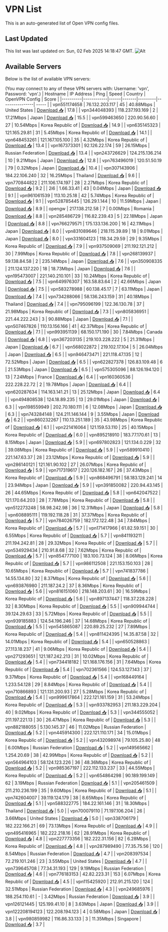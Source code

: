 # VPN List

This is an auto-generated list of Open VPN config files.

## Last Updated

This list was last updated on: Sun, 02 Feb 2025 14:18:47 GMT.
![Alt](https://repobeats.axiom.co/api/embed/186b98318ef1479477931607c1ad7d823f12451f.svg "Repobeats analytics image")

## Available Servers

Below is the list of available VPN servers:

(You may connect to any of these VPN servers with: Username: 'vpn', Password: 'vpn'.)
| Hostname | IP Address | Ping | Speed | Country | OpenVPN Config | Score |
|----------|------------|------|-------|---------|----------------| ----- |
| vpn551174658 | 76.132.203.117 | 45 | 40.88Mbps | United States | [Download 📥](./configs/server_0_US.ovpn) | 17.8 |
| vpn344048393 | 118.237.193.169 | 2 | 17.21Mbps | Japan | [Download 📥](./configs/server_1_JP.ovpn) | 15.5 |
| vpn599463650 | 220.90.56.60 | 27 | 10.54Mbps | Korea Republic of | [Download 📥](./configs/server_2_KR.ovpn) | 14.9 |
| vpn635145323 | 121.165.29.81 | 31 | 5.45Mbps | Korea Republic of | [Download 📥](./configs/server_3_KR.ovpn) | 14.1 |
| vpn648453261 | 121.167.105.100 | 35 | 4.32Mbps | Korea Republic of | [Download 📥](./configs/server_4_KR.ovpn) | 13.4 |
| vpn167373301 | 92.126.22.174 | 59 | 26.15Mbps | Russian Federation | [Download 📥](./configs/server_5_RU.ovpn) | 13.4 |
| vpn243726629 | 124.215.136.214 | 10 | 9.21Mbps | Japan | [Download 📥](./configs/server_6_JP.ovpn) | 12.8 |
| vpn763496019 | 120.51.50.19 | 79 | 0.32Mbps | Japan | [Download 📥](./configs/server_7_JP.ovpn) | 10.4 |
| vpn307143906 | 184.22.106.240 | 32 | 16.25Mbps | Thailand | [Download 📥](./configs/server_8_TH.ovpn) | 9.6 |
| vpn770844822 | 211.106.174.197 | 28 | 2.27Mbps | Korea Republic of | [Download 📥](./configs/server_9_KR.ovpn) | 9.2 |
| 2i6 | 1.66.33.41 | 43 | 0.04Mbps | Japan | [Download 📥](./configs/server_10_JP.ovpn) | 9.1 |
| vpn961061539 | 113.10.25.18 | 42 | 5.74Mbps | Korea Republic of | [Download 📥](./configs/server_11_KR.ovpn) | 9.1 |
| vpn528785445 | 126.29.1.144 | 10 | 11.59Mbps | Japan | [Download 📥](./configs/server_12_JP.ovpn) | 8.9 |
| opengw | 217.138.212.58 | 7 | 0.00Mbps | Romania | [Download 📥](./configs/server_13_RO.ovpn) | 8.8 |
| vpn285486729 | 116.82.239.43 | 5 | 22.18Mbps | Japan | [Download 📥](./configs/server_14_JP.ovpn) | 8.8 |
| vpn766279571 | 175.133.136.200 | 16 | 42.11Mbps | Japan | [Download 📥](./configs/server_15_JP.ovpn) | 8.0 |
| vpn831089646 | 218.115.39.89 | 18 | 9.01Mbps | Japan | [Download 📥](./configs/server_16_JP.ovpn) | 8.0 |
| vpn331604123 | 118.34.29.59 | 29 | 9.35Mbps | Korea Republic of | [Download 📥](./configs/server_17_KR.ovpn) | 7.9 |
| vpn937509069 | 211.192.121.212 | 30 | 7.99Mbps | Korea Republic of | [Download 📥](./configs/server_18_KR.ovpn) | 7.8 |
| vpn268139937 | 59.138.84.58 | 2 | 235.14Mbps | Japan | [Download 📥](./configs/server_19_JP.ovpn) | 7.6 |
| vpn350908335 | 211.124.137.220 | 18 | 18.73Mbps | Japan | [Download 📥](./configs/server_20_JP.ovpn) | 7.6 |
| vpn195473007 | 221.140.210.101 | 33 | 10.24Mbps | Korea Republic of | [Download 📥](./configs/server_21_KR.ovpn) | 7.5 |
| vpn649976307 | 163.58.83.64 | 2 | 42.66Mbps | Japan | [Download 📥](./configs/server_22_JP.ovpn) | 7.5 |
| vpn583278988 | 60.138.45.17 | 7 | 63.11Mbps | Japan | [Download 📥](./configs/server_23_JP.ovpn) | 7.4 |
| vpn734288066 | 58.136.243.159 | 31 | 40.18Mbps | Thailand | [Download 📥](./configs/server_24_TH.ovpn) | 7.4 |
| vpn795096199 | 122.36.130.78 | 37 | 21.98Mbps | Korea Republic of | [Download 📥](./configs/server_25_KR.ovpn) | 7.3 |
| vpn805836951 | 221.44.222.243 | 3 | 90.88Mbps | Japan | [Download 📥](./configs/server_26_JP.ovpn) | 7.1 |
| vpn507467826 | 110.13.156.166 | 41 | 42.37Mbps | Korea Republic of | [Download 📥](./configs/server_27_KR.ovpn) | 7.1 |
| vpn993951139 | 68.150.171.190 | 30 | 7.84Mbps | Canada | [Download 📥](./configs/server_28_CA.ovpn) | 6.8 |
| vpn367203135 | 219.103.228.222 | 5 | 21.31Mbps | Japan | [Download 📥](./configs/server_29_JP.ovpn) | 6.7 |
| vpn568022872 | 219.102.17.104 | 5 | 26.04Mbps | Japan | [Download 📥](./configs/server_30_JP.ovpn) | 6.5 |
| vpn946473471 | 221.118.47.135 | 12 | 72.52Mbps | Japan | [Download 📥](./configs/server_31_JP.ovpn) | 6.5 |
| vpn622827378 | 126.83.109.48 | 6 | 21.53Mbps | Japan | [Download 📥](./configs/server_32_JP.ovpn) | 6.5 |
| vpn575305096 | 88.126.194.120 | 13 | 7.24Mbps | France | [Download 📥](./configs/server_33_FR.ovpn) | 6.4 |
| vpn160360536 | 222.228.22.72 | 2 | 19.78Mbps | Japan | [Download 📥](./configs/server_34_JP.ovpn) | 6.4 |
| vpn620287634 | 114.163.141.21 | 13 | 25.12Mbps | Japan | [Download 📥](./configs/server_35_JP.ovpn) | 6.4 |
| vpn494808538 | 124.18.89.235 | 13 | 29.01Mbps | Japan | [Download 📥](./configs/server_36_JP.ovpn) | 6.3 |
| vpn198559949 | 202.70.180.111 | 6 | 12.08Mbps | Japan | [Download 📥](./configs/server_37_JP.ovpn) | 6.3 |
| vpn743284148 | 124.211.146.144 | 9 | 3.55Mbps | Japan | [Download 📥](./configs/server_38_JP.ovpn) | 6.2 |
| vpn860232267 | 110.13.251.189 | 35 | 43.98Mbps | Korea Republic of | [Download 📥](./configs/server_39_KR.ovpn) | 6.1 |
| vpn221416064 | 121.159.53.110 | 25 | 40.15Mbps | Korea Republic of | [Download 📥](./configs/server_40_KR.ovpn) | 6.0 |
| vpn895218910 | 183.77.170.61 | 13 | 8.15Mbps | Japan | [Download 📥](./configs/server_41_JP.ovpn) | 5.9 |
| vpn697802823 | 121.134.0.229 | 32 | 39.08Mbps | Korea Republic of | [Download 📥](./configs/server_42_KR.ovpn) | 5.9 |
| vpn589910410 | 221.147.63.37 | 28 | 23.12Mbps | Korea Republic of | [Download 📥](./configs/server_43_KR.ovpn) | 5.9 |
| vpn286140121 | 121.161.90.102 | 27 | 26.07Mbps | Korea Republic of | [Download 📥](./configs/server_44_KR.ovpn) | 5.9 |
| vpn717319617 | 220.126.182.167 | 26 | 37.43Mbps | Korea Republic of | [Download 📥](./configs/server_45_KR.ovpn) | 5.9 |
| vpn868496791 | 58.183.129.241 | 14 | 23.94Mbps | Japan | [Download 📥](./configs/server_46_JP.ovpn) | 5.9 |
| vpn391850082 | 220.94.43.145 | 26 | 44.65Mbps | Korea Republic of | [Download 📥](./configs/server_47_KR.ovpn) | 5.8 |
| vpn642047522 | 121.170.64.203 | 28 | 7.78Mbps | Korea Republic of | [Download 📥](./configs/server_48_KR.ovpn) | 5.8 |
| vpn512273248 | 58.98.242.98 | 36 | 12.31Mbps | Japan | [Download 📥](./configs/server_49_JP.ovpn) | 5.8 |
| vpn608895111 | 119.192.118.28 | 31 | 37.37Mbps | Korea Republic of | [Download 📥](./configs/server_50_KR.ovpn) | 5.7 |
| vpn784026759 | 182.172.122.48 | 34 | 7.84Mbps | Korea Republic of | [Download 📥](./configs/server_51_KR.ovpn) | 5.7 |
| vpn171417966 | 61.82.59.151 | 30 | 6.55Mbps | Korea Republic of | [Download 📥](./configs/server_52_KR.ovpn) | 5.7 |
| vpn841193211 | 211.194.242.81 | 28 | 29.32Mbps | Korea Republic of | [Download 📥](./configs/server_53_KR.ovpn) | 5.7 |
| vpn534929434 | 210.91.8.68 | 32 | 7.62Mbps | Korea Republic of | [Download 📥](./configs/server_54_KR.ovpn) | 5.7 |
| vpn854777100 | 183.100.73.124 | 38 | 8.06Mbps | Korea Republic of | [Download 📥](./configs/server_55_KR.ovpn) | 5.7 |
| vpn986112508 | 221.153.150.103 | 28 | 10.65Mbps | Korea Republic of | [Download 📥](./configs/server_56_KR.ovpn) | 5.7 |
| vpn741837786 | 14.55.134.80 | 32 | 8.37Mbps | Korea Republic of | [Download 📥](./configs/server_57_KR.ovpn) | 5.6 |
| vpn693876980 | 211.187.24.2 | 37 | 8.36Mbps | Korea Republic of | [Download 📥](./configs/server_58_KR.ovpn) | 5.6 |
| vpn816151060 | 218.148.203.61 | 30 | 16.59Mbps | Korea Republic of | [Download 📥](./configs/server_59_KR.ovpn) | 5.6 |
| vpn897137447 | 118.37.228.228 | 32 | 8.30Mbps | Korea Republic of | [Download 📥](./configs/server_60_KR.ovpn) | 5.5 |
| vpn909944744 | 39.124.29.63 | 33 | 5.72Mbps | Korea Republic of | [Download 📥](./configs/server_61_KR.ovpn) | 5.5 |
| vpn939185883 | 124.54.196.246 | 37 | 14.68Mbps | Korea Republic of | [Download 📥](./configs/server_62_KR.ovpn) | 5.5 |
| vpn545865087 | 220.89.25.232 | 27 | 7.89Mbps | Korea Republic of | [Download 📥](./configs/server_63_KR.ovpn) | 5.4 |
| vpn811424395 | 14.35.87.58 | 32 | 14.01Mbps | Korea Republic of | [Download 📥](./configs/server_64_KR.ovpn) | 5.4 |
| vpn650528863 | 27.113.18.237 | 41 | 9.06Mbps | Korea Republic of | [Download 📥](./configs/server_65_KR.ovpn) | 5.4 |
| vpn271293651 | 121.187.242.213 | 31 | 10.02Mbps | Korea Republic of | [Download 📥](./configs/server_66_KR.ovpn) | 5.4 |
| vpn734418182 | 121.168.176.156 | 31 | 7.64Mbps | Korea Republic of | [Download 📥](./configs/server_67_KR.ovpn) | 5.4 |
| vpn702361566 | 124.53.127.143 | 37 | 9.37Mbps | Korea Republic of | [Download 📥](./configs/server_68_KR.ovpn) | 5.4 |
| vpn168449164 | 1.233.54.128 | 29 | 8.84Mbps | Korea Republic of | [Download 📥](./configs/server_69_KR.ovpn) | 5.4 |
| vpn710866893 | 121.131.200.93 | 27 | 5.28Mbps | Korea Republic of | [Download 📥](./configs/server_70_KR.ovpn) | 5.4 |
| vpn999617864 | 222.121.161.159 | 31 | 53.24Mbps | Korea Republic of | [Download 📥](./configs/server_71_KR.ovpn) | 5.3 |
| vpn933782953 | 211.183.229.204 | 40 | 9.02Mbps | Korea Republic of | [Download 📥](./configs/server_72_KR.ovpn) | 5.3 |
| vpn344555052 | 211.197.221.13 | 30 | 26.47Mbps | Korea Republic of | [Download 📥](./configs/server_73_KR.ovpn) | 5.3 |
| vpn882188055 | 5.130.145.37 | 46 | 11.02Mbps | Russian Federation | [Download 📥](./configs/server_74_RU.ovpn) | 5.2 |
| vpn445914300 | 222.121.110.171 | 34 | 15.01Mbps | Korea Republic of | [Download 📥](./configs/server_75_KR.ovpn) | 5.2 |
| vpn432098974 | 79.105.25.80 | 48 | 6.00Mbps | Russian Federation | [Download 📥](./configs/server_76_RU.ovpn) | 5.2 |
| vpn149565662 | 1.254.20.69 | 38 | 42.99Mbps | Korea Republic of | [Download 📥](./configs/server_77_KR.ovpn) | 5.2 |
| vpn564964103 | 58.124.123.226 | 36 | 48.36Mbps | Korea Republic of | [Download 📥](./configs/server_78_KR.ovpn) | 5.2 |
| vpn985367197 | 222.112.133.237 | 33 | 44.55Mbps | Korea Republic of | [Download 📥](./configs/server_79_KR.ovpn) | 5.2 |
| vpn654864298 | 90.189.199.149 | 62 | 3.19Mbps | Russian Federation | [Download 📥](./configs/server_80_RU.ovpn) | 5.1 |
| vpn205461509 | 211.210.236.199 | 35 | 9.60Mbps | Korea Republic of | [Download 📥](./configs/server_81_KR.ovpn) | 5.1 |
| vpn742604007 | 39.119.124.179 | 38 | 8.65Mbps | Korea Republic of | [Download 📥](./configs/server_82_KR.ovpn) | 5.1 |
| vpn588322775 | 184.22.161.146 | 31 | 18.30Mbps | Thailand | [Download 📥](./configs/server_83_TH.ovpn) | 5.0 |
| vpn700079110 | 71.197.106.204 | 26 | 3.66Mbps | United States | [Download 📥](./configs/server_84_US.ovpn) | 5.0 |
| vpn338706179 | 182.222.166.21 | 69 | 73.13Mbps | Korea Republic of | [Download 📥](./configs/server_85_KR.ovpn) | 4.9 |
| vpn495416965 | 182.222.218.16 | 62 | 28.91Mbps | Korea Republic of | [Download 📥](./configs/server_86_KR.ovpn) | 4.8 |
| vpn227773356 | 182.222.31.156 | 82 | 6.28Mbps | Korea Republic of | [Download 📥](./configs/server_87_KR.ovpn) | 4.8 |
| vpn287989490 | 77.35.75.56 | 120 | 8.54Mbps | Russian Federation | [Download 📥](./configs/server_88_RU.ovpn) | 4.7 |
| vpn208397534 | 72.219.101.246 | 23 | 3.55Mbps | United States | [Download 📥](./configs/server_89_US.ovpn) | 4.7 |
| vpn739645708 | 77.34.31.193 | 129 | 9.19Mbps | Russian Federation | [Download 📥](./configs/server_90_RU.ovpn) | 4.6 |
| vpn776183153 | 42.82.223.31 | 153 | 6.07Mbps | Korea Republic of | [Download 📥](./configs/server_91_KR.ovpn) | 4.5 |
| vpn115425920 | 212.91.215.120 | 124 | 32.51Mbps | Russian Federation | [Download 📥](./configs/server_92_RU.ovpn) | 4.3 |
| vpn249685976 | 188.254.110.61 | - | 3.42Mbps | Russian Federation | [Download 📥](./configs/server_93_RU.ovpn) | 3.9 |
| vpn126121445 | 125.199.41.10 | 8 | 3.63Mbps | Japan | [Download 📥](./configs/server_94_JP.ovpn) | 3.9 |
| vpn122208194123 | 122.208.194.123 | 4 | 0.58Mbps | Japan | [Download 📥](./configs/server_95_JP.ovpn) | 3.8 |
| vpn980859982 | 116.86.33.133 | 3 | 11.35Mbps | Singapore | [Download 📥](./configs/server_96_SG.ovpn) | 3.7 |
